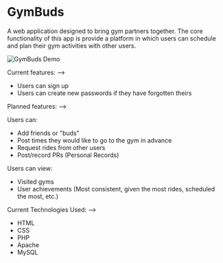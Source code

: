 # GymBuds

A web application designed to bring gym partners together. 
The core functionality of this app is provide a platform in which users can schedule and plan their gym activities with other users.

![GymBuds Demo](GymBuds/demos/GymBudsCreateAccount.gif)

Current features: -->
  - Users can sign up
  - Users can create new passwords if they have forgotten theirs

Planned features: -->

  Users can:
  - Add friends or "buds" 
  - Post times they would like to go to the gym in advance
  - Request rides from other users
  - Post/record PRs (Personal Records)

  Users can view:
  - Visited gyms
  - User achievements (Most consistent, given the most rides, scheduled the most, etc.)


Current Technologies Used: -->
  - HTML
  - CSS
  - PHP
  - Apache
  - MySQL
